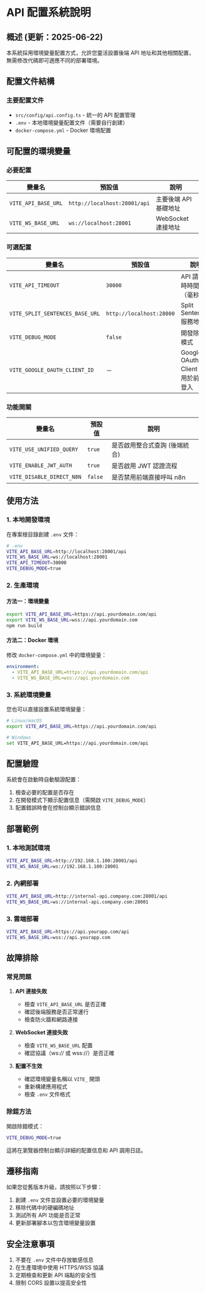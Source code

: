 # API 配置系統說明

## 概述 (更新：2025-06-22)

本系統採用環境變量配置方式，允許您靈活設置後端 API 地址和其他相關配置，無需修改代碼即可適應不同的部署環境。

## 配置文件結構

### 主要配置文件

- `src/config/api.config.ts` - 統一的 API 配置管理
- `.env` - 本地環境變量配置文件（需要自行創建）
- `docker-compose.yml` - Docker 環境配置

## 可配置的環境變量

### 必要配置

| 變量名 | 預設值 | 說明 |
|--------|--------|------|
| `VITE_API_BASE_URL` | `http://localhost:28001/api` | 主要後端 API 基礎地址 |
| `VITE_WS_BASE_URL` | `ws://localhost:28001` | WebSocket 連接地址 |

### 可選配置

| 變量名 | 預設值 | 說明 |
|--------|--------|------|
| `VITE_API_TIMEOUT` | `30000` | API 請求超時時間（毫秒） |
| `VITE_SPLIT_SENTENCES_BASE_URL` | `http://localhost:28000` | Split Sentences 服務地址 |
| `VITE_DEBUG_MODE` | `false` | 開發除錯模式 |
| `VITE_GOOGLE_OAUTH_CLIENT_ID` | － | Google OAuth Client ID，用於前端登入 |

### 功能開關

| 變量名 | 預設值 | 說明 |
|--------|--------|------|
| `VITE_USE_UNIFIED_QUERY` | `true` | 是否啟用整合式查詢 (後端統合) |
| `VITE_ENABLE_JWT_AUTH` | `true` | 是否啟用 JWT 認證流程 |
| `VITE_DISABLE_DIRECT_N8N` | `false` | 是否禁用前端直接呼叫 n8n |

## 使用方法

### 1. 本地開發環境

在專案根目錄創建 `.env` 文件：

```bash
# .env
VITE_API_BASE_URL=http://localhost:28001/api
VITE_WS_BASE_URL=ws://localhost:28001
VITE_API_TIMEOUT=30000
VITE_DEBUG_MODE=true
```

### 2. 生產環境

#### 方法一：環境變量
```bash
export VITE_API_BASE_URL=https://api.yourdomain.com/api
export VITE_WS_BASE_URL=wss://api.yourdomain.com
npm run build
```

#### 方法二：Docker 環境
修改 `docker-compose.yml` 中的環境變量：

```yaml
environment:
  - VITE_API_BASE_URL=https://api.yourdomain.com/api
  - VITE_WS_BASE_URL=wss://api.yourdomain.com
```

### 3. 系統環境變量

您也可以直接設置系統環境變量：

```bash
# Linux/macOS
export VITE_API_BASE_URL=https://api.yourdomain.com/api

# Windows
set VITE_API_BASE_URL=https://api.yourdomain.com/api
```

## 配置驗證

系統會在啟動時自動驗證配置：

1. 檢查必要的配置是否存在
2. 在開發模式下顯示配置信息（需開啟 `VITE_DEBUG_MODE`）
3. 配置錯誤時會在控制台顯示錯誤信息

## 部署範例

### 1. 本地測試環境
```bash
VITE_API_BASE_URL=http://192.168.1.100:28001/api
VITE_WS_BASE_URL=ws://192.168.1.100:28001
```

### 2. 內網部署
```bash
VITE_API_BASE_URL=http://internal-api.company.com:28001/api
VITE_WS_BASE_URL=ws://internal-api.company.com:28001
```

### 3. 雲端部署
```bash
VITE_API_BASE_URL=https://api.yourapp.com/api
VITE_WS_BASE_URL=wss://api.yourapp.com
```

## 故障排除

### 常見問題

1. **API 連接失敗**
   - 檢查 `VITE_API_BASE_URL` 是否正確
   - 確認後端服務是否正常運行
   - 檢查防火牆和網路連接

2. **WebSocket 連接失敗**
   - 檢查 `VITE_WS_BASE_URL` 配置
   - 確認協議（ws:// 或 wss://）是否正確

3. **配置不生效**
   - 確認環境變量名稱以 `VITE_` 開頭
   - 重新構建應用程式
   - 檢查 `.env` 文件格式

### 除錯方法

開啟除錯模式：
```bash
VITE_DEBUG_MODE=true
```

這將在瀏覽器控制台顯示詳細的配置信息和 API 調用日誌。

## 遷移指南

如果您從舊版本升級，請按照以下步驟：

1. 創建 `.env` 文件並設置必要的環境變量
2. 移除代碼中的硬編碼地址
3. 測試所有 API 功能是否正常
4. 更新部署腳本以包含環境變量設置

## 安全注意事項

1. 不要在 `.env` 文件中存放敏感信息
2. 在生產環境中使用 HTTPS/WSS 協議
3. 定期檢查和更新 API 端點的安全性
4. 限制 CORS 設置以提高安全性 